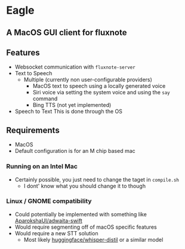# Eagle
## A MacOS GUI client for fluxnote

## Features
 - Websocket communication with `fluxnote-server`
 - Text to Speech
    - Multiple (currently non user-configurable providers)
        - MacOS text to speech using a locally generated voice
        - Siri voice via setting the system voice and using the `say` command
        - Bing TTS (not yet implemented)
 - Speech to Text
    This is done through the OS

## Requirements
 - MacOS
 - Default configuration is for an M chip based mac

### Running on an Intel Mac
- Certainly possible, you just need to change the taget in `compile.sh`
    - I dont' know what you should change it to though

### Linux / GNOME compatibility
- Could potentially be implemented with something like [AparokshaUI/adwaita-swift](https://github.com/AparokshaUI/adwaita-swift)
- Would require segmenting off of macOS specific features
- Would require a new STT solution
    - Most likely [huggingface/whisper-distil](https://github.com/huggingface/distil-whisper) or a similar model